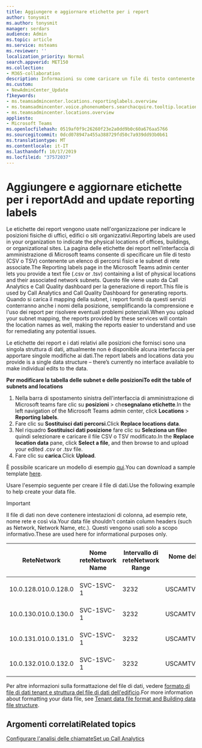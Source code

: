 ```yaml
---
title: Aggiungere e aggiornare etichette per i report
author: tonysmit
ms.author: tonysmit
manager: serdars
audience: Admin
ms.topic: article
ms.service: msteams
ms.reviewer: ''
localization_priority: Normal
search.appverid: MET150
ms.collection:
- M365-collaboration
description: Informazioni su come caricare un file di testo contenente un elenco di posizioni fisiche e subnet associate da usare come etichette per la creazione di report per l'analisi delle chiamate e i report del dashboard qualità chiamata.
ms.custom:
- NewAdminCenter_Update
f1keywords:
- ms.teamsadmincenter.locations.reportinglabels.overview
- ms.teamsadmincenter.voice.phonenumbers.searchacquire.tooltip.location
- ms.teamsadmincenter.locations.overview
appliesto:
- Microsoft Teams
ms.openlocfilehash: 0519af0f9c26260f23e2a0dd9b0c60a676aa5766
ms.sourcegitcommit: 0dcd078947a455a388729fd50c7a939dd93b0b61
ms.translationtype: MT
ms.contentlocale: it-IT
ms.lasthandoff: 10/17/2019
ms.locfileid: "37572037"
---
```

<a name="add-and-update-reporting-labels"></a><span data-ttu-id="17985-103">Aggiungere e aggiornare etichette per i report</span><span class="sxs-lookup"><span data-stu-id="17985-103">Add and update reporting labels</span></span>
============================

<span data-ttu-id="17985-104">Le etichette dei report vengono usate nell'organizzazione per indicare le posizioni fisiche di uffici, edifici o siti organizzativi.</span><span class="sxs-lookup"><span data-stu-id="17985-104">Reporting labels are used in your organization to indicate the physical locations of offices, buildings, or organizational sites.</span></span> <span data-ttu-id="17985-105">La pagina delle etichette dei report nell'interfaccia di amministrazione di Microsoft teams consente di specificare un file di testo (CSV o TSV) contenente un elenco di percorsi fisici e le subnet di rete associate.</span><span class="sxs-lookup"><span data-stu-id="17985-105">The Reporting labels page in the Microsoft Teams admin center lets you provide a text file (.csv or .tsv) containing a list of physical locations and their associated network subnets.</span></span> <span data-ttu-id="17985-106">Questo file viene usato da Call Analytics e Call Quality dashboard per la generazione di report.</span><span class="sxs-lookup"><span data-stu-id="17985-106">This file is used by Call Analytics and Call Quality Dashboard for generating reports.</span></span> <span data-ttu-id="17985-107">Quando si carica il mapping della subnet, i report forniti da questi servizi conterranno anche i nomi della posizione, semplificando la comprensione e l'uso dei report per risolvere eventuali problemi potenziali.</span><span class="sxs-lookup"><span data-stu-id="17985-107">When you upload your subnet mapping, the reports provided by these services will contain the location names as well, making the reports easier to understand and use for remediating any potential issues.</span></span>

<span data-ttu-id="17985-108">Le etichette dei report e i dati relativi alle posizioni che fornisci sono una singola struttura di dati, attualmente non è disponibile alcuna interfaccia per apportare singole modifiche ai dati.</span><span class="sxs-lookup"><span data-stu-id="17985-108">The report labels and locations data you provide is a single data structure – there’s currently no interface available to make individual edits to the data.</span></span>

<span data-ttu-id="17985-109">**Per modificare la tabella delle subnet e delle posizioni**</span><span class="sxs-lookup"><span data-stu-id="17985-109">**To edit the table of subnets and locations**</span></span>

1. <span data-ttu-id="17985-110">Nella barra di spostamento sinistra dell'interfaccia di amministrazione di Microsoft teams fare clic su **posizioni** > che**segnalano etichette**.</span><span class="sxs-lookup"><span data-stu-id="17985-110">In the left navigation of the Microsoft Teams admin center, click **Locations** > **Reporting labels**.</span></span>
2. <span data-ttu-id="17985-111">Fare clic su **Sostituisci dati percorsi**.</span><span class="sxs-lookup"><span data-stu-id="17985-111">Click **Replace locations data**.</span></span>
3. <span data-ttu-id="17985-112">Nel riquadro **Sostituisci dati posizione** fare clic su **Seleziona un file**e quindi selezionare e caricare il file CSV o TSV modificato.</span><span class="sxs-lookup"><span data-stu-id="17985-112">In the **Replace location data** pane, click **Select a file**, and then browse to and upload your edited .csv or .tsv file.</span></span>
4. <span data-ttu-id="17985-113">Fare clic su **carica**.</span><span class="sxs-lookup"><span data-stu-id="17985-113">Click **Upload**.</span></span>

<span data-ttu-id="17985-114">È possibile scaricare un modello di esempio [qui](https://github.com/MicrosoftDocs/OfficeDocs-SkypeForBusiness/blob/live/Teams/downloads/locations-template.zip?raw=true).</span><span class="sxs-lookup"><span data-stu-id="17985-114">You can download a sample template [here](https://github.com/MicrosoftDocs/OfficeDocs-SkypeForBusiness/blob/live/Teams/downloads/locations-template.zip?raw=true).</span></span>

<span data-ttu-id="17985-115">Usare l'esempio seguente per creare il file di dati.</span><span class="sxs-lookup"><span data-stu-id="17985-115">Use the following example to help create your data file.</span></span>

> [!IMPORTANT]
> <span data-ttu-id="17985-116">Il file di dati non deve contenere intestazioni di colonna, ad esempio rete, nome rete e così via.</span><span class="sxs-lookup"><span data-stu-id="17985-116">Your data file shouldn't contain column headers (such as Network, Network Name, etc.).</span></span> <span data-ttu-id="17985-117">Questi vengono usati solo a scopo informativo.</span><span class="sxs-lookup"><span data-stu-id="17985-117">These are used here for informational purposes only.</span></span> <br>

|<span data-ttu-id="17985-118">Rete</span><span class="sxs-lookup"><span data-stu-id="17985-118">Network</span></span>|<span data-ttu-id="17985-119">Nome rete</span><span class="sxs-lookup"><span data-stu-id="17985-119">Network Name</span></span>|<span data-ttu-id="17985-120">Intervallo di rete</span><span class="sxs-lookup"><span data-stu-id="17985-120">Network Range</span></span>|<span data-ttu-id="17985-121">Nome dell'edificio</span><span class="sxs-lookup"><span data-stu-id="17985-121">Building Name</span></span>|<span data-ttu-id="17985-122">Tipo di proprietà</span><span class="sxs-lookup"><span data-stu-id="17985-122">Ownership Type</span></span>|<span data-ttu-id="17985-123">Tipo di edificio</span><span class="sxs-lookup"><span data-stu-id="17985-123">Building Type</span></span>|<span data-ttu-id="17985-124">Tipo di Office Building</span><span class="sxs-lookup"><span data-stu-id="17985-124">Building Office Type</span></span>|<span data-ttu-id="17985-125">Città</span><span class="sxs-lookup"><span data-stu-id="17985-125">City</span></span>|<span data-ttu-id="17985-126">CAP</span><span class="sxs-lookup"><span data-stu-id="17985-126">Zip Code</span></span>|<span data-ttu-id="17985-127">Paese</span><span class="sxs-lookup"><span data-stu-id="17985-127">Country</span></span>|<span data-ttu-id="17985-128">Stato</span><span class="sxs-lookup"><span data-stu-id="17985-128">State</span></span>|<span data-ttu-id="17985-129">Area geografica</span><span class="sxs-lookup"><span data-stu-id="17985-129">Region</span></span>|<span data-ttu-id="17985-130">All'interno di Corp</span><span class="sxs-lookup"><span data-stu-id="17985-130">Inside Corp</span></span>|<span data-ttu-id="17985-131">Route Express</span><span class="sxs-lookup"><span data-stu-id="17985-131">Express Route</span></span>|
|-|-|-|-|-|-|-|-|-|-|-|-|-|-|
|<span data-ttu-id="17985-132">10.0.128.0</span><span class="sxs-lookup"><span data-stu-id="17985-132">10.0.128.0</span></span> |<span data-ttu-id="17985-133">SVC-1</span><span class="sxs-lookup"><span data-stu-id="17985-133">SVC-1</span></span>|<span data-ttu-id="17985-134">32</span><span class="sxs-lookup"><span data-stu-id="17985-134">32</span></span>|<span data-ttu-id="17985-135">USCAMTV001</span><span class="sxs-lookup"><span data-stu-id="17985-135">USCAMTV001</span></span>|<span data-ttu-id="17985-136">Contoso leased ri&F</span><span class="sxs-lookup"><span data-stu-id="17985-136">Contoso Leased RE&F</span></span>|<span data-ttu-id="17985-137">Ufficio</span><span class="sxs-lookup"><span data-stu-id="17985-137">Office</span></span>|<span data-ttu-id="17985-138">RI&F</span><span class="sxs-lookup"><span data-stu-id="17985-138">RE&F</span></span>|<span data-ttu-id="17985-139">Visualizzazione Mountain</span><span class="sxs-lookup"><span data-stu-id="17985-139">Mountain View</span></span>|<span data-ttu-id="17985-140">94043</span><span class="sxs-lookup"><span data-stu-id="17985-140">94043</span></span>|<span data-ttu-id="17985-141">NOI</span><span class="sxs-lookup"><span data-stu-id="17985-141">US</span></span>|<span data-ttu-id="17985-142">CA</span><span class="sxs-lookup"><span data-stu-id="17985-142">CA</span></span>|<span data-ttu-id="17985-143">NOI</span><span class="sxs-lookup"><span data-stu-id="17985-143">US</span></span>|<span data-ttu-id="17985-144">1</span><span class="sxs-lookup"><span data-stu-id="17985-144">1</span></span>|<span data-ttu-id="17985-145">1</span><span class="sxs-lookup"><span data-stu-id="17985-145">1</span></span>|
|<span data-ttu-id="17985-146">10.0.130.0</span><span class="sxs-lookup"><span data-stu-id="17985-146">10.0.130.0</span></span> |<span data-ttu-id="17985-147">SVC-1</span><span class="sxs-lookup"><span data-stu-id="17985-147">SVC-1</span></span>|<span data-ttu-id="17985-148">32</span><span class="sxs-lookup"><span data-stu-id="17985-148">32</span></span>|<span data-ttu-id="17985-149">USCAMTV001</span><span class="sxs-lookup"><span data-stu-id="17985-149">USCAMTV001</span></span>|<span data-ttu-id="17985-150">Contoso leased ri&F</span><span class="sxs-lookup"><span data-stu-id="17985-150">Contoso Leased RE&F</span></span>|<span data-ttu-id="17985-151">Ufficio</span><span class="sxs-lookup"><span data-stu-id="17985-151">Office</span></span>|<span data-ttu-id="17985-152">RI&F</span><span class="sxs-lookup"><span data-stu-id="17985-152">RE&F</span></span>|<span data-ttu-id="17985-153">Visualizzazione Mountain</span><span class="sxs-lookup"><span data-stu-id="17985-153">Mountain View</span></span>|<span data-ttu-id="17985-154">94043</span><span class="sxs-lookup"><span data-stu-id="17985-154">94043</span></span>|<span data-ttu-id="17985-155">NOI</span><span class="sxs-lookup"><span data-stu-id="17985-155">US</span></span>|<span data-ttu-id="17985-156">CA</span><span class="sxs-lookup"><span data-stu-id="17985-156">CA</span></span>|<span data-ttu-id="17985-157">NOI</span><span class="sxs-lookup"><span data-stu-id="17985-157">US</span></span>|<span data-ttu-id="17985-158">1</span><span class="sxs-lookup"><span data-stu-id="17985-158">1</span></span>|<span data-ttu-id="17985-159">1</span><span class="sxs-lookup"><span data-stu-id="17985-159">1</span></span>|
|<span data-ttu-id="17985-160">10.0.131.0</span><span class="sxs-lookup"><span data-stu-id="17985-160">10.0.131.0</span></span> |<span data-ttu-id="17985-161">SVC-1</span><span class="sxs-lookup"><span data-stu-id="17985-161">SVC-1</span></span>|<span data-ttu-id="17985-162">32</span><span class="sxs-lookup"><span data-stu-id="17985-162">32</span></span>|<span data-ttu-id="17985-163">USCAMTV001</span><span class="sxs-lookup"><span data-stu-id="17985-163">USCAMTV001</span></span>|<span data-ttu-id="17985-164">Contoso leased ri&F</span><span class="sxs-lookup"><span data-stu-id="17985-164">Contoso Leased RE&F</span></span>|<span data-ttu-id="17985-165">Ufficio</span><span class="sxs-lookup"><span data-stu-id="17985-165">Office</span></span>|<span data-ttu-id="17985-166">RI&F</span><span class="sxs-lookup"><span data-stu-id="17985-166">RE&F</span></span>|<span data-ttu-id="17985-167">Visualizzazione Mountain</span><span class="sxs-lookup"><span data-stu-id="17985-167">Mountain View</span></span>|<span data-ttu-id="17985-168">94043</span><span class="sxs-lookup"><span data-stu-id="17985-168">94043</span></span>|<span data-ttu-id="17985-169">NOI</span><span class="sxs-lookup"><span data-stu-id="17985-169">US</span></span>|<span data-ttu-id="17985-170">CA</span><span class="sxs-lookup"><span data-stu-id="17985-170">CA</span></span>|<span data-ttu-id="17985-171">NOI</span><span class="sxs-lookup"><span data-stu-id="17985-171">US</span></span>|<span data-ttu-id="17985-172">1</span><span class="sxs-lookup"><span data-stu-id="17985-172">1</span></span>|<span data-ttu-id="17985-173">1</span><span class="sxs-lookup"><span data-stu-id="17985-173">1</span></span>|
|<span data-ttu-id="17985-174">10.0.132.0</span><span class="sxs-lookup"><span data-stu-id="17985-174">10.0.132.0</span></span> |<span data-ttu-id="17985-175">SVC-1</span><span class="sxs-lookup"><span data-stu-id="17985-175">SVC-1</span></span>|<span data-ttu-id="17985-176">32</span><span class="sxs-lookup"><span data-stu-id="17985-176">32</span></span>|<span data-ttu-id="17985-177">USCAMTV001</span><span class="sxs-lookup"><span data-stu-id="17985-177">USCAMTV001</span></span>|<span data-ttu-id="17985-178">Contoso leased ri&F</span><span class="sxs-lookup"><span data-stu-id="17985-178">Contoso Leased RE&F</span></span>|<span data-ttu-id="17985-179">Ufficio</span><span class="sxs-lookup"><span data-stu-id="17985-179">Office</span></span>|<span data-ttu-id="17985-180">RI&F</span><span class="sxs-lookup"><span data-stu-id="17985-180">RE&F</span></span>|<span data-ttu-id="17985-181">Visualizzazione Mountain</span><span class="sxs-lookup"><span data-stu-id="17985-181">Mountain View</span></span>|<span data-ttu-id="17985-182">94043</span><span class="sxs-lookup"><span data-stu-id="17985-182">94043</span></span>|<span data-ttu-id="17985-183">NOI</span><span class="sxs-lookup"><span data-stu-id="17985-183">US</span></span>|<span data-ttu-id="17985-184">CA</span><span class="sxs-lookup"><span data-stu-id="17985-184">CA</span></span>|<span data-ttu-id="17985-185">NOI</span><span class="sxs-lookup"><span data-stu-id="17985-185">US</span></span>|<span data-ttu-id="17985-186">1</span><span class="sxs-lookup"><span data-stu-id="17985-186">1</span></span>|<span data-ttu-id="17985-187">1</span><span class="sxs-lookup"><span data-stu-id="17985-187">1</span></span>|

<span data-ttu-id="17985-188">Per altre informazioni sulla formattazione del file di dati, vedere [formato di file di dati tenant e struttura del file di dati dell'edificio](turning-on-and-using-call-quality-dashboard.md#tenant-data-file-format-and-structure).</span><span class="sxs-lookup"><span data-stu-id="17985-188">For more information about formatting your data file, see [Tenant data file format and Building data file structure](turning-on-and-using-call-quality-dashboard.md#tenant-data-file-format-and-structure).</span></span>

## <a name="related-topics"></a><span data-ttu-id="17985-189">Argomenti correlati</span><span class="sxs-lookup"><span data-stu-id="17985-189">Related topics</span></span>

[<span data-ttu-id="17985-190">Configurare l'analisi delle chiamate</span><span class="sxs-lookup"><span data-stu-id="17985-190">Set up Call Analytics</span></span>](set-up-call-analytics.md)
